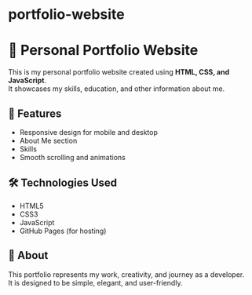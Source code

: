 ﻿# portfolio-website
# 💼 Personal Portfolio Website

This is my personal portfolio website created using **HTML, CSS, and JavaScript**.  
It showcases my skills, education, and other information about me.

## 🌟 Features
- Responsive design for mobile and desktop
- About Me section
- Skills 
- Smooth scrolling and animations

## 🛠️ Technologies Used
- HTML5  
- CSS3  
- JavaScript  
- GitHub Pages (for hosting)

## 📄 About
This portfolio represents my work, creativity, and journey as a developer.  
It is designed to be simple, elegant, and user-friendly.
